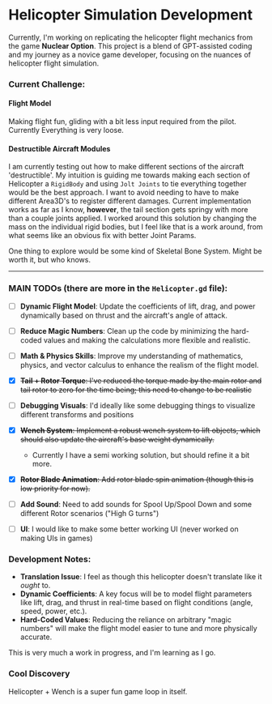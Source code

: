 # Helicopter Simulation Development

Currently, I'm working on replicating the helicopter flight mechanics from the game **Nuclear Option**. This project is a blend of GPT-assisted coding and my journey as a novice game developer, focusing on the nuances of helicopter flight simulation.

### Current Challenge:

#### Flight Model
Making flight fun, gliding with a bit less input required from the pilot. Currently Everything is very loose. 

#### Destructible Aircraft Modules
I am currently testing out how to make different sections of the aircraft 'destructible'. My intuition is guiding me towards making each section of Helicopter a `RigidBody` and using `Jolt Joints` to tie everything together would be the best approach.
I want to avoid needing to have to make different Area3D's to register different damages. 
Current implementation works as far as I know, **however**, the tail section gets springy with more than a couple joints applied. 
I worked around this solution by changing the mass on the individual rigid bodies, but I feel like that is a work around, from what seems like an obvious fix with better Joint Params. 

One thing to explore would be some kind of Skeletal Bone System. Might be worth it, but who knows.  

---

### MAIN TODOs (there are more in the `Helicopter.gd` file):

- [ ] **Dynamic Flight Model**: Update the coefficients of lift, drag, and power dynamically based on thrust and the aircraft's angle of attack.
- [ ] **Reduce Magic Numbers**: Clean up the code by minimizing the hard-coded values and making the calculations more flexible and realistic.
- [ ] **Math & Physics Skills**: Improve my understanding of mathematics, physics, and vector calculus to enhance the realism of the flight model.
- [x] ~~**Tail + Rotor Torque**: I've reduced the torque made by the main rotor and tail rotor to zero for the time being; this need to change to be realistic~~
- [ ] **Debugging Visuals**: I'd ideally like some debugging things to visualize different transforms and positions
- [x] ~~**Wench System**: Implement a robust wench system to lift objects, which should also update the aircraft's base weight dynamically.~~
	- Currently I have a semi working solution, but should refine it a bit more. 
- [x] ~~**Rotor Blade Animation**: Add rotor blade spin animation (though this is low priority for now).~~
- [ ] **Add Sound**: Need to add sounds for Spool Up/Spool Down and some different Rotor scenarios ("High G turns")
- [ ] **UI**: I would like to make some better working UI (never worked on making UIs in games)


### Development Notes:
- **Translation Issue**: I feel as though this helicopter doesn't translate like it *ought* to. 
- **Dynamic Coefficients**: A key focus will be to model flight parameters like lift, drag, and thrust in real-time based on flight conditions (angle, speed, power, etc.).
- **Hard-Coded Values**: Reducing the reliance on arbitrary "magic numbers" will make the flight model easier to tune and more physically accurate.

This is very much a work in progress, and I'm learning as I go.


### Cool Discovery
Helicopter + Wench is a super fun game loop in itself.  
